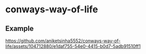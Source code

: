 # conways-way-of-life


## Example
https://github.com/aniketsinha5552/conways-way-of-life/assets/104712880/e1daf755-54e0-4415-b0d7-5adb91510ff1

